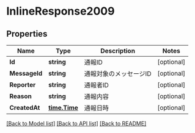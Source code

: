 # InlineResponse2009

## Properties

Name | Type | Description | Notes
------------ | ------------- | ------------- | -------------
**Id** | **string** | 通報ID | [optional] 
**MessageId** | **string** | 通報対象のメッセージID | [optional] 
**Reporter** | **string** | 通報者ID | [optional] 
**Reason** | **string** | 通報内容 | [optional] 
**CreatedAt** | [**time.Time**](time.Time.md) | 通報日時 | [optional] 

[[Back to Model list]](../README.md#documentation-for-models) [[Back to API list]](../README.md#documentation-for-api-endpoints) [[Back to README]](../README.md)


